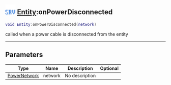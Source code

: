 ## <img src="../../.gitbook/assets/server.png" width="32" height="32" /> [Entity](../entity/README.md):onPowerDisconnected

```lua
void Entity:onPowerDisconnected(network)
```

called when a power cable is disconnected from the entity

------
## Parameters

| Type   | Name | Description | Optional |
| ------ | ---- | ----------- | -------: |
| [PowerNetwork](../powernetwork/README.md) | network | No description |  |

